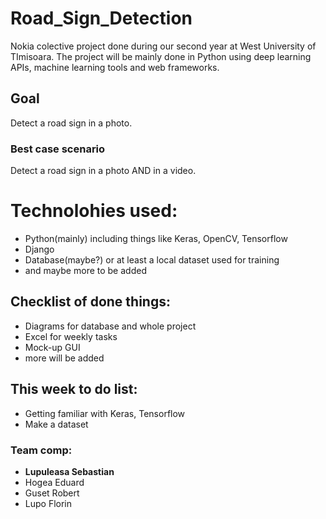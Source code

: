 # Road_Sign_Detection
Nokia colective project done during our second year at West University of TImisoara. The project will be mainly done in Python using deep learning APIs, machine learning tools and web frameworks.  


## Goal
Detect a road sign in a photo.

### Best case scenario
Detect a road sign in a photo AND in a video.

# Technolohies used:
- Python(mainly) including things like Keras, OpenCV, Tensorflow
- Django
- Database(maybe?) or at least a local dataset used for training
- and maybe more to be added

## Checklist of done things:
- Diagrams for database and whole project
- Excel for weekly tasks
- Mock-up GUI
- more will be added

## This week to do list:
- Getting familiar with Keras, Tensorflow
- Make a dataset



### Team comp:
- **Lupuleasa Sebastian**
- Hogea Eduard
- Guset Robert
- Lupo Florin
